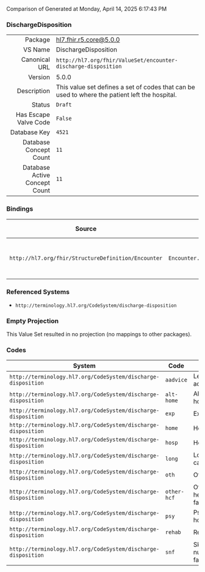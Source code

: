 Comparison of 
Generated at Monday, April 14, 2025 6:17:43 PM

### DischargeDisposition

|      |     |
| ---: | --- |
| Package | hl7.fhir.r5.core@5.0.0 |
| VS Name | DischargeDisposition |
| Canonical URL | `http://hl7.org/fhir/ValueSet/encounter-discharge-disposition` |
| Version | 5.0.0 |
| Description | This value set defines a set of codes that can be used to where the patient left the hospital. |
| Status | `Draft` |
| Has Escape Valve Code | `False` |
| Database Key | `4521` |
| Database Concept Count | `11` |
| Database Active Concept Count | `11` |
### Bindings

| Source | Element | Binding | Strength | Element Short |
| ------ | ------- | ------- | -------- | ------------- |
| `http://hl7.org/fhir/StructureDefinition/Encounter` | `Encounter.admission.dischargeDisposition` | `http://hl7.org/fhir/ValueSet/encounter-discharge-disposition` | `Example` | Category or kind of location after discharge |

### Referenced Systems

* `http://terminology.hl7.org/CodeSystem/discharge-disposition`
### Empty Projection

This Value Set resulted in no projection (no mappings to other packages).

### Codes

| System | Code | Display |
| ------ | ---- | ------- |
| `http://terminology.hl7.org/CodeSystem/discharge-disposition` | `aadvice` | Left against advice |
| `http://terminology.hl7.org/CodeSystem/discharge-disposition` | `alt-home` | Alternative home |
| `http://terminology.hl7.org/CodeSystem/discharge-disposition` | `exp` | Expired |
| `http://terminology.hl7.org/CodeSystem/discharge-disposition` | `home` | Home |
| `http://terminology.hl7.org/CodeSystem/discharge-disposition` | `hosp` | Hospice |
| `http://terminology.hl7.org/CodeSystem/discharge-disposition` | `long` | Long-term care |
| `http://terminology.hl7.org/CodeSystem/discharge-disposition` | `oth` | Other |
| `http://terminology.hl7.org/CodeSystem/discharge-disposition` | `other-hcf` | Other healthcare facility |
| `http://terminology.hl7.org/CodeSystem/discharge-disposition` | `psy` | Psychiatric hospital |
| `http://terminology.hl7.org/CodeSystem/discharge-disposition` | `rehab` | Rehabilitation |
| `http://terminology.hl7.org/CodeSystem/discharge-disposition` | `snf` | Skilled nursing facility |
